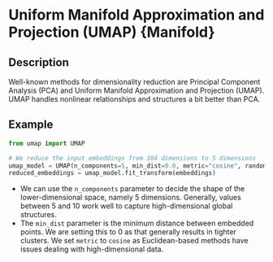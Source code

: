 # Uniform Manifold Approximation and Projection (UMAP) {Manifold}

## Description

Well-known methods for dimensionality reduction are Principal Component Analysis (PCA) and Uniform Manifold Approximation and Projection (UMAP).
UMAP handles nonlinear relationships and structures a bit better than PCA.

## Example

```python
from umap import UMAP

# We reduce the input embeddings from 384 dimensions to 5 dimensions
umap_model = UMAP(n_components=5, min_dist=0.0, metric="cosine", random_state=42)
reduced_embeddings = umap_model.fit_transform(embeddings)
```

- We can use the `n_components` parameter to decide the shape of the lower-dimensional space, namely 5 dimensions. Generally, values between 5 and 10 work well to capture high-dimensional global structures.
- The `min_dist` parameter is the minimum distance between embedded points. We are setting this to 0 as that generally results in tighter clusters. We set `metric` to `cosine` as Euclidean-based methods have issues dealing with high-dimensional data.
